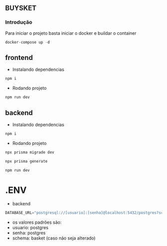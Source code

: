 ## BUYSKET

### Introdução
Para iniciar o projeto basta iniciar o docker e buildar o container

```cpp
docker-compose up -d
```

## frontend 

- Instalando dependencias
```cpp
npm i
```

- Rodando projeto
```cpp
npm run dev
```

## backend

- Instalando dependencias
```cpp
npm i
```

- Rodando projeto
```cpp
npx prisma migrade dev
```
```cpp
npx prisma generate
```
```cpp
npm run dev
```


# .ENV 
- backend

```cpp
DATABASE_URL="postgresql://[usuario]:[senha]@localhost:5432/postgres?schema=[schema]"
```

- os valores padrões são:
- usuario: postgres
- senha: postgres
- schema: basket (caso não seja alterado)
